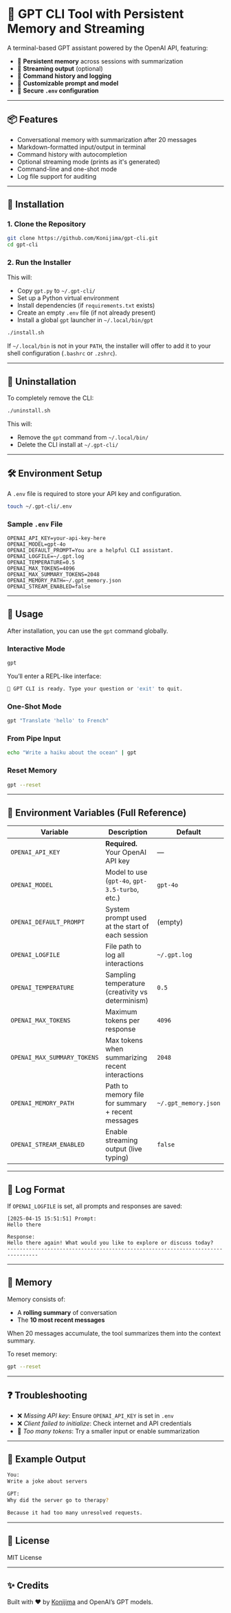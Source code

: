 # 🧠 GPT CLI Tool with Persistent Memory and Streaming

A terminal-based GPT assistant powered by the OpenAI API, featuring:

- 🔁 **Persistent memory** across sessions with summarization
- 🌊 **Streaming output** (optional)
- 🧾 **Command history and logging**
- 🧠 **Customizable prompt and model**
- 🔐 **Secure `.env` configuration**

---

## 📦 Features

- Conversational memory with summarization after 20 messages
- Markdown-formatted input/output in terminal
- Command history with autocompletion
- Optional streaming mode (prints as it's generated)
- Command-line and one-shot mode
- Log file support for auditing

---

## 🚀 Installation

### 1. Clone the Repository

```bash
git clone https://github.com/Konijima/gpt-cli.git
cd gpt-cli
```

### 2. Run the Installer

This will:

- Copy `gpt.py` to `~/.gpt-cli/`
- Set up a Python virtual environment
- Install dependencies (if `requirements.txt` exists)
- Create an empty `.env` file (if not already present)
- Install a global `gpt` launcher in `~/.local/bin/gpt`

```bash
./install.sh
```

If `~/.local/bin` is not in your `PATH`, the installer will offer to add it to your shell configuration (`.bashrc` or `.zshrc`).

---

## 🧼 Uninstallation

To completely remove the CLI:

```bash
./uninstall.sh
```

This will:

- Remove the `gpt` command from `~/.local/bin/`
- Delete the CLI install at `~/.gpt-cli/`

---

## 🛠️ Environment Setup

A `.env` file is required to store your API key and configuration.

```bash
touch ~/.gpt-cli/.env
```

### Sample `.env` File

```env
OPENAI_API_KEY=your-api-key-here
OPENAI_MODEL=gpt-4o
OPENAI_DEFAULT_PROMPT=You are a helpful CLI assistant.
OPENAI_LOGFILE=~/.gpt.log
OPENAI_TEMPERATURE=0.5
OPENAI_MAX_TOKENS=4096
OPENAI_MAX_SUMMARY_TOKENS=2048
OPENAI_MEMORY_PATH=~/.gpt_memory.json
OPENAI_STREAM_ENABLED=false
```

---

## 🔧 Usage

After installation, you can use the `gpt` command globally.

### Interactive Mode

```bash
gpt
```

You’ll enter a REPL-like interface:

```bash
🧠 GPT CLI is ready. Type your question or 'exit' to quit.
```

### One-Shot Mode

```bash
gpt "Translate 'hello' to French"
```

### From Pipe Input

```bash
echo "Write a haiku about the ocean" | gpt
```

### Reset Memory

```bash
gpt --reset
```

---

## 🔐 Environment Variables (Full Reference)

| Variable                     | Description                                         | Default                |
|-----------------------------|-----------------------------------------------------|------------------------|
| `OPENAI_API_KEY`            | **Required.** Your OpenAI API key                  | —                      |
| `OPENAI_MODEL`              | Model to use (`gpt-4o`, `gpt-3.5-turbo`, etc.)     | `gpt-4o`               |
| `OPENAI_DEFAULT_PROMPT`     | System prompt used at the start of each session    | (empty)                |
| `OPENAI_LOGFILE`            | File path to log all interactions                  | `~/.gpt.log`           |
| `OPENAI_TEMPERATURE`        | Sampling temperature (creativity vs determinism)   | `0.5`                  |
| `OPENAI_MAX_TOKENS`         | Maximum tokens per response                        | `4096`                 |
| `OPENAI_MAX_SUMMARY_TOKENS` | Max tokens when summarizing recent interactions    | `2048`                 |
| `OPENAI_MEMORY_PATH`        | Path to memory file for summary + recent messages  | `~/.gpt_memory.json`   |
| `OPENAI_STREAM_ENABLED`     | Enable streaming output (live typing)              | `false`                |

---

## 📝 Log Format

If `OPENAI_LOGFILE` is set, all prompts and responses are saved:

```
[2025-04-15 15:51:51] Prompt:
Hello there

Response:
Hello there again! What would you like to explore or discuss today?
--------------------------------------------------------------------------------
```

---

## 🧹 Memory

Memory consists of:

- A **rolling summary** of conversation
- The **10 most recent messages**

When 20 messages accumulate, the tool summarizes them into the context summary.

To reset memory:

```bash
gpt --reset
```

---

## ❓ Troubleshooting

- ❌ *Missing API key*: Ensure `OPENAI_API_KEY` is set in `.env`
- ❌ *Client failed to initialize*: Check internet and API credentials
- 💭 *Too many tokens*: Try a smaller input or enable summarization

---

## 🧪 Example Output

```bash
You:
Write a joke about servers

GPT:
Why did the server go to therapy?

Because it had too many unresolved requests.
```

---

## 📄 License

MIT License

---

## ✨ Credits

Built with ❤️ by [Konijima](https://github.com/Konijima) and OpenAI’s GPT models.